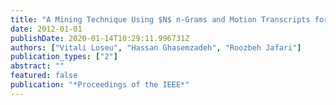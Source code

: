 ```yaml
---
title: "A Mining Technique Using $N$ n-Grams and Motion Transcripts for Body Sensor Network Data Repository"
date: 2012-01-01
publishDate: 2020-01-14T10:29:11.996731Z
authors: ["Vitali Loseu", "Hassan Ghasemzadeh", "Roozbeh Jafari"]
publication_types: ["2"]
abstract: ""
featured: false
publication: "*Proceedings of the IEEE*"
---
```


